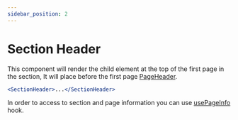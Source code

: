 ```yaml
---
sidebar_position: 2
---
```


# Section Header

This component will render the child element at the top of the first page in the section, It will place before the first page [PageHeader](../page/page-header).

<inline-svg width="340px" src="/img/page/section-header.svg" />

```jsx
<SectionHeader>...</SectionHeader>
```

In order to access to section and page information you can use [usePageInfo](../page/use-page-info) hook.
